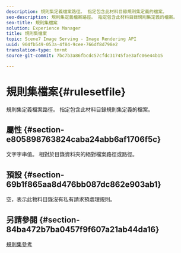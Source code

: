 ```yaml
---
description: 規則集定義檔案路徑。 指定包含此材料目錄規則集定義的檔案。
seo-description: 規則集定義檔案路徑。 指定包含此材料目錄規則集定義的檔案。
seo-title: 規則集檔案
solution: Experience Manager
title: 規則集檔案
topic: Scene7 Image Serving - Image Rendering API
uuid: 904fb549-053a-4f84-9cee-766df8d798e2
translation-type: tm+mt
source-git-commit: 7bc7b3a86fbcdc57cfdc31745fae3afc06e44b15

---
```



# 規則集檔案{#rulesetfile}

規則集定義檔案路徑。 指定包含此材料目錄規則集定義的檔案。

## 屬性 {#section-e805898763824caba24abb6af1706f5c}

文字字串值。 相對於目錄資料夾的絕對檔案路徑或路徑。

## 預設 {#section-69b1f865aa8d476bb087dc862e903ab1}

空，表示此物料目錄沒有私有請求預處理規則。

## 另請參閱 {#section-84ba472b7ba0457f9f607a21ab44da16}

[規則集參考](../../../../../ir-api/material-cat/image-rendering-api-ref/c-ir-material-catalog/c-ir-rule-set-reference/c-ir-rule-set-reference.md#concept-2369f884d9724727aaf436b5b0261dbe)
